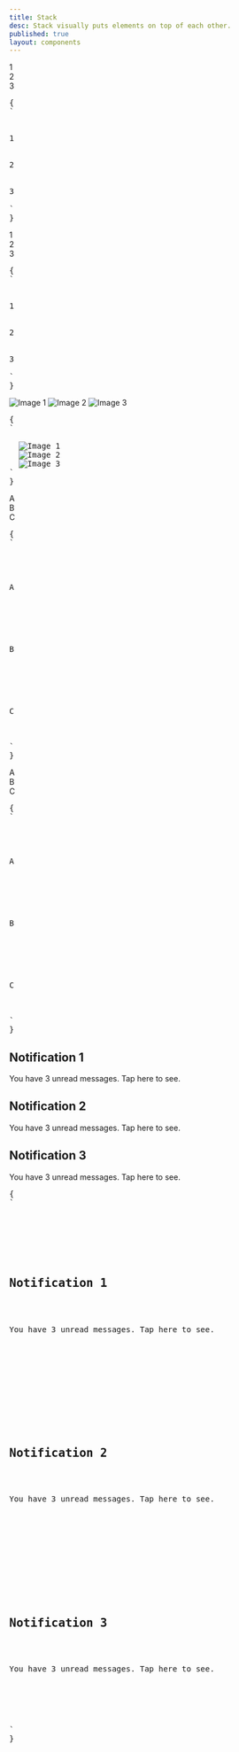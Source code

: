 ```yaml
---
title: Stack
desc: Stack visually puts elements on top of each other.
published: true
layout: components
---
```


<script>
  import Component from "@components/Component.svelte"
  import ClassTable from "@components/ClassTable.svelte"
  import { prefix } from '$lib/stores';
  import { replace } from '$lib/actions';
</script>

<ClassTable
data="{[
  { type:'component', class: 'stack', desc: 'Puts the child elements on top of each other' },
]}"
/>

<Component title="3 divs without stack">
<div>
  <div class="grid w-32 h-20 rounded bg-primary text-primary-content place-content-center">1</div> 
  <div class="grid w-32 h-20 rounded bg-accent text-accent-content place-content-center">2</div> 
  <div class="grid w-32 h-20 rounded bg-secondary text-secondary-content place-content-center">3</div>
</div>
<pre slot="html" use:replace={{ to: $prefix }}>{
`<div>
  <div class="grid w-32 h-20 rounded bg-primary text-primary-content place-content-center">1</div> 
  <div class="grid w-32 h-20 rounded bg-accent text-accent-content place-content-center">2</div> 
  <div class="grid w-32 h-20 rounded bg-secondary text-secondary-content place-content-center">3</div>
</div>`
}</pre>
</Component>

<Component title="3 divs with stack">
<div class="stack mb-4">
  <div class="grid w-32 h-20 rounded bg-primary text-primary-content place-content-center">1</div> 
  <div class="grid w-32 h-20 rounded bg-accent text-accent-content place-content-center">2</div> 
  <div class="grid w-32 h-20 rounded bg-secondary text-secondary-content place-content-center">3</div>
</div>
<pre slot="html" use:replace={{ to: $prefix }}>{
`<div class="$$stack">
  <div class="grid w-32 h-20 rounded bg-primary text-primary-content place-content-center">1</div> 
  <div class="grid w-32 h-20 rounded bg-accent text-accent-content place-content-center">2</div> 
  <div class="grid w-32 h-20 rounded bg-secondary text-secondary-content place-content-center">3</div>
</div>`
}</pre>
</Component>

<Component title="stacked images">
<div class="stack mb-4">
  <img src="/images/stock/photo-1559703248-dcaaec9fab78.jpg" alt="Image 1" class="rounded w-28" />
  <img src="/images/stock/photo-1565098772267-60af42b81ef2.jpg" alt="Image 2" class="rounded w-28" />
  <img src="/images/stock/photo-1572635148818-ef6fd45eb394.jpg" alt="Image 3" class="rounded w-28" />
</div>
<pre slot="html" use:replace={{ to: $prefix }}>{
`<div class="$$stack">
  <img src="/images/stock/photo-1559703248-dcaaec9fab78.jpg" alt="Image 1" class="rounded" />
  <img src="/images/stock/photo-1565098772267-60af42b81ef2.jpg" alt="Image 2" class="rounded" />
  <img src="/images/stock/photo-1572635148818-ef6fd45eb394.jpg" alt="Image 3" class="rounded" />
</div>`
}</pre>
</Component>

<Component title="stacked cards">
<div class="stack mb-4">
  <div class="text-center border border-base-content card w-36 bg-base-100">
    <div class="card-body">A</div>
  </div> 
  <div class="text-center border border-base-content card w-36 bg-base-100">
    <div class="card-body">B</div>
  </div> 
  <div class="text-center border border-base-content card w-36 bg-base-100">
    <div class="card-body">C</div>
  </div>
</div>
<pre slot="html" use:replace={{ to: $prefix }}>{
`<div class="$$stack">
  <div class="text-center border border-base-content $$card w-36 bg-base-100">
    <div class="$$card-body">A</div>
  </div> 
  <div class="text-center border border-base-content $$card w-36 bg-base-100">
    <div class="$$card-body">B</div>
  </div> 
  <div class="text-center border border-base-content $$card w-36 bg-base-100">
    <div class="$$card-body">C</div>
  </div>
</div>`
}</pre>
</Component>

<Component title="stacked cards with shadow">
<div class="stack mb-4">
  <div class="text-center shadow-md w-36 card bg-base-200">
    <div class="card-body">A</div>
  </div> 
  <div class="text-center shadow w-36 card bg-base-200">
    <div class="card-body">B</div>
  </div> 
  <div class="text-center shadow-sm w-36 card bg-base-200">
    <div class="card-body">C</div>
  </div>
</div>
<pre slot="html" use:replace={{ to: $prefix }}>{
`<div class="$$stack">
  <div class="text-center shadow-md w-36 $$card bg-base-200">
    <div class="$$card-body">A</div>
  </div> 
  <div class="text-center shadow w-36 $$card bg-base-200">
    <div class="$$card-body">B</div>
  </div> 
  <div class="text-center shadow-sm w-36 $$card bg-base-200">
    <div class="$$card-body">C</div>
  </div>
</div>`
}</pre>
</Component>

<Component title="stacked cards">
<div class="stack mb-4">
  <div class="shadow-md card bg-primary text-primary-content">
    <div class="card-body">
      <h2 class="card-title">Notification 1</h2> 
      <p>You have 3 unread messages. Tap here to see.</p>
    </div>
  </div> 
  <div class="shadow card bg-primary text-primary-content">
    <div class="card-body">
      <h2 class="card-title">Notification 2</h2> 
      <p>You have 3 unread messages. Tap here to see.</p>
    </div>
  </div> 
  <div class="shadow-sm card bg-primary text-primary-content">
    <div class="card-body">
      <h2 class="card-title">Notification 3</h2> 
      <p>You have 3 unread messages. Tap here to see.</p>
    </div>
  </div>
</div>
<pre slot="html" use:replace={{ to: $prefix }}>{
`<div class="$$stack">
  <div class="$$card shadow-md bg-primary text-primary-content">
    <div class="$$card-body">
      <h2 class="$$card-title">Notification 1</h2> 
      <p>You have 3 unread messages. Tap here to see.</p>
    </div>
  </div> 
  <div class="$$card shadow bg-primary text-primary-content">
    <div class="$$card-body">
      <h2 class="$$card-title">Notification 2</h2> 
      <p>You have 3 unread messages. Tap here to see.</p>
    </div>
  </div> 
  <div class="$$card shadow-sm bg-primary text-primary-content">
    <div class="$$card-body">
      <h2 class="$$card-title">Notification 3</h2> 
      <p>You have 3 unread messages. Tap here to see.</p>
    </div>
  </div>
</div>`
}</pre>
</Component>
